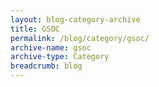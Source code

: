 ```yaml
---
layout: blog-category-archive
title: GSOC
permalink: /blog/category/gsoc/
archive-name: gsoc
archive-type: Category
breadcrumb: blog
---
```


